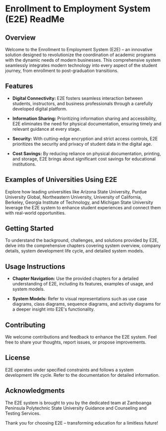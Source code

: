 # Enrollment to Employment System (E2E) ReadMe

## Overview
Welcome to the Enrollment to Employment System (E2E) – an innovative solution designed to revolutionize the coordination of academic programs with the dynamic needs of modern businesses. This comprehensive system seamlessly integrates modern technology into every aspect of the student journey, from enrollment to post-graduation transitions.

## Features
- **Digital Connectivity:** E2E fosters seamless interaction between students, instructors, and business professionals through a carefully developed digital platform.
  
- **Information Sharing:** Prioritizing information sharing and accessibility, E2E eliminates the need for physical documentation, ensuring timely and relevant guidance at every stage.

- **Security:** With cutting-edge encryption and strict access controls, E2E prioritizes the security and privacy of student data in the digital age.

- **Cost Savings:** By reducing reliance on physical documentation, printing, and storage, E2E brings about significant cost savings for educational institutions.

## Examples of Universities Using E2E
Explore how leading universities like Arizona State University, Purdue University Global, Northeastern University, University of California, Berkeley, Georgia Institute of Technology, and Michigan State University leverage the E2E system to enhance student experiences and connect them with real-world opportunities.

## Getting Started
To understand the background, challenges, and solutions provided by E2E, delve into the comprehensive chapters covering system overview, company details, system development life cycle, and detailed system models.

## Usage Instructions
- **Chapter Navigation:** Use the provided chapters for a detailed understanding of E2E, including its features, examples of usage, and system models.

- **System Models:** Refer to visual representations such as use case diagrams, class diagrams, sequence diagrams, and activity diagrams for a deeper insight into E2E's functionality.

## Contributing
We welcome contributions and feedback to enhance the E2E system. Feel free to share your thoughts, report issues, or propose improvements.

## License
E2E operates under specified constraints and follows a system development life cycle. Refer to the documentation for detailed information.

## Acknowledgments
The E2E system is brought to you by the dedicated team at Zamboanga Peninsula Polytechnic State University Guidance and Counseling and Testing Services.

Thank you for choosing E2E – transforming education for a limitless future!
